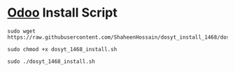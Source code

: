 # [Odoo](https://www.odoo.com "Odoo's Homepage") Install Script


```
sudo wget https://raw.githubusercontent.com/ShaheenHossain/dosyt_install_1468/dosyt1468/dosyt_1468_install.sh

sudo chmod +x dosyt_1468_install.sh

sudo ./dosyt_1468_install.sh
